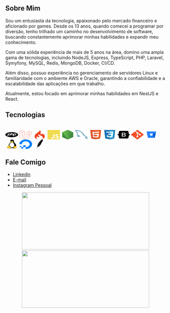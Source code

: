 ## Sobre Mim
Sou um entusiasta da tecnologia, apaixonado pelo mercado financeiro e aficionado por games. Desde os 13 anos, quando comecei a programar por diversão, tenho trilhado um caminho no desenvolvimento de software, buscando constantemente aprimorar minhas habilidades e expandir meu conhecimento.

Com uma sólida experiência de mais de 5 anos na área, domino uma ampla gama de tecnologias, incluindo NodeJS, Express, TypeScript, PHP, Laravel, Symyfony, MySQL, Redis, MongoDB, Docker, CI/CD.

Além disso, possuo experiência no gerenciamento de servidores Linux e familiaridade com o ambiente AWS e Oracle, garantindo a confiabilidade e a escalabilidade das aplicações em que trabalho.

Atualmente, estou focado em aprimorar minhas habilidades em NestJS e React.

## Tecnologias
<div style="display: inline_block"><br>
    <img align="center" alt="lucas-PHP" height="30" width="40" src="https://github.com/devicons/devicon/blob/master/icons/php/php-plain.svg">
    <img align="center" alt="lucas-Laravel" height="30" width="40" src="https://github.com/devicons/devicon/blob/master/icons/laravel/laravel-line.svg">
    <img align="center" alt="lucas-Ci" height="30" width="40" src="https://github.com/devicons/devicon/blob/master/icons/codeigniter/codeigniter-plain.svg">
    <img align="center" alt="lucas-Js" height="30" width="40" src="https://raw.githubusercontent.com/devicons/devicon/master/icons/javascript/javascript-plain.svg">
    <img align="center" alt="lucas-Node" height="30" width="40" src="https://github.com/devicons/devicon/blob/master/icons/nodejs/nodejs-original.svg">
    <img align="center" alt="lucas-Mysql" height="30" width="40" src="https://github.com/devicons/devicon/blob/master/icons/mysql/mysql-original.svg">
    <img align="center" alt="lucas-HTML" height="30" width="40" src="https://raw.githubusercontent.com/devicons/devicon/master/icons/html5/html5-original.svg">
    <img align="center" alt="lucas-CSS" height="30" width="40" src="https://raw.githubusercontent.com/devicons/devicon/master/icons/css3/css3-original.svg">
    <img align="center" alt="lucas-CSS" height="30" width="40" src="https://github.com/devicons/devicon/blob/master/icons/bootstrap/bootstrap-plain.svg">
    <img align="center" alt="lucas-CSS" height="30" width="40" src="https://github.com/devicons/devicon/blob/master/icons/git/git-original.svg">
    <img align="center" alt="lucas-CSS" height="30" width="40" src="https://github.com/devicons/devicon/blob/master/icons/bitbucket/bitbucket-original.svg">
    <img align="center" alt="lucas-CSS" height="30" width="40" src="https://github.com/devicons/devicon/blob/master/icons/linux/linux-original.svg">
    <img align="center" alt="lucas-CSS" height="30" width="40" src="https://github.com/devicons/devicon/blob/master/icons/digitalocean/digitalocean-original.svg">
    <img align="center" alt="lucas-CSS" height="30" width="40" src="https://github.com/devicons/devicon/blob/master/icons/apache/apache-plain.svg">
</div>

##  Fale Comigo
- <a href="https://www.linkedin.com/in/lucas-eduardo/">Linkedin</a>
- <a href="mailto:lucas01.dev@gmail.com">E-mail</a>
- <a href="https://instagram.com/lucas_eedu">Instagram Pessoal</a>
</div>

<div align="center">
    <a href="https://github.com/lucas-eedu">
        <img width="400em" height="180em" src="https://github-readme-stats.vercel.app/api?username=lucas-eedu&show_icons=true&theme=tokyonight&include_all_commits=true&count_private=true"/>
        <img width="400em" height="180em" src="https://github-readme-stats.vercel.app/api/top-langs/?username=lucas-eedu&layout=compact&langs_count=7&theme=tokyonight"/>
    </a>
</div>
